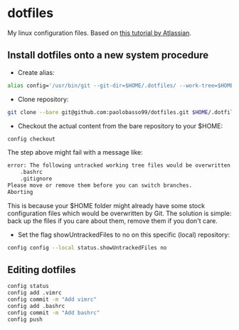 # dotfiles
My linux configuration files. Based on [this tutorial by Atlassian](https://web.archive.org/web/20220313023609/https://www.atlassian.com/git/tutorials/dotfiles).

## Install dotfiles onto a new system procedure
- Create alias:
```bash
alias config='/usr/bin/git --git-dir=$HOME/.dotfiles/ --work-tree=$HOME'
```
- Clone repository:
```bash
git clone --bare git@github.com:paolobasso99/dotfiles.git $HOME/.dotfiles
```
- Checkout the actual content from the bare repository to your $HOME:
```bash
config checkout
```
The step above might fail with a message like:
```bash
error: The following untracked working tree files would be overwritten by checkout:
    .bashrc
    .gitignore
Please move or remove them before you can switch branches.
Aborting
```
This is because your $HOME folder might already have some stock configuration files which would be overwritten by Git.
The solution is simple: back up the files if you care about them, remove them if you don't care.
- Set the flag showUntrackedFiles to no on this specific (local) repository:
```bash
config config --local status.showUntrackedFiles no
```

## Editing dotfiles
```bash
config status
config add .vimrc
config commit -m "Add vimrc"
config add .bashrc
config commit -m "Add bashrc"
config push
```
